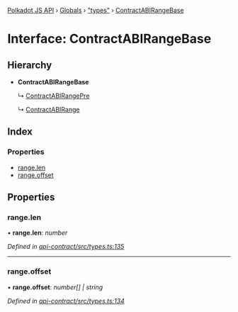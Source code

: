 [Polkadot JS API](../README.md) › [Globals](../globals.md) › ["types"](../modules/_types_.md) › [ContractABIRangeBase](_types_.contractabirangebase.md)

# Interface: ContractABIRangeBase

## Hierarchy

* **ContractABIRangeBase**

  ↳ [ContractABIRangePre](_types_.contractabirangepre.md)

  ↳ [ContractABIRange](_types_.contractabirange.md)

## Index

### Properties

* [range.len](_types_.contractabirangebase.md#range.len)
* [range.offset](_types_.contractabirangebase.md#range.offset)

## Properties

###  range.len

• **range.len**: *number*

*Defined in [api-contract/src/types.ts:135](https://github.com/polkadot-js/api/blob/7ac3043f83/packages/api-contract/src/types.ts#L135)*

___

###  range.offset

• **range.offset**: *number[] | string*

*Defined in [api-contract/src/types.ts:134](https://github.com/polkadot-js/api/blob/7ac3043f83/packages/api-contract/src/types.ts#L134)*
